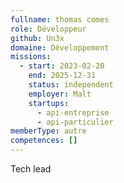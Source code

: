 ```yaml
---
fullname: thomas comes
role: Développeur
github: Un3x
domaine: Développement
missions:
  - start: 2023-02-20
    end: 2025-12-31
    status: independent
    employer: Malt
    startups:
      - api-entreprise
      - api-particulier
memberType: autre
competences: []
---
```

Tech lead